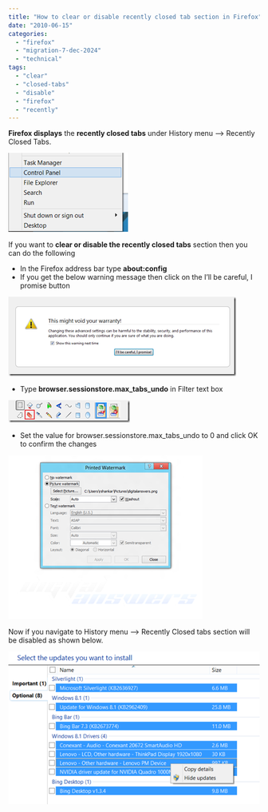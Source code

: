 ```yaml
---
title: "How to clear or disable recently closed tab section in Firefox"
date: "2010-06-15"
categories: 
  - "firefox"
  - "migration-7-dec-2024"
  - "technical"
tags: 
  - "clear"
  - "closed-tabs"
  - "disable"
  - "firefox"
  - "recently"
---
```


**Firefox displays** the **recently closed tabs** under History menu –> Recently Closed Tabs.

[![image](images/1_image_thumb38.png "image")](http://blogmines.com/blog/wp-content/uploads/2010/06/image38.png)

If you want to **clear or disable the recently closed tabs** section then you can do the following

- In the Firefox address bar type **about:config**
- If you get the below warning message then click on the I’ll be careful, I promise button

[![image](images/2_image_thumb39.png "image")](http://blogmines.com/blog/wp-content/uploads/2010/06/image39.png)

- Type **browser.sessionstore.max\_tabs\_undo** in Filter text box

[![image](images/1_image_thumb40.png "image")](http://blogmines.com/blog/wp-content/uploads/2010/06/image40.png)

- Set the value for browser.sessionstore.max\_tabs\_undo to 0 and click OK to confirm the changes

[![image](images/1_image_thumb41.png "image")](http://blogmines.com/blog/wp-content/uploads/2010/06/image41.png)

Now if you navigate to History menu –> Recently Closed tabs section will be disabled as shown below.

[![image](images/1_image_thumb42.png "image")](http://blogmines.com/blog/wp-content/uploads/2010/06/image42.png)
